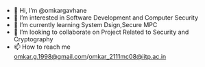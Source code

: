 - 👋 Hi, I’m @omkargavhane
- 👀 I’m interested in Software Development and Computer Security
- 🌱 I’m currently learning System Dsign,Secure MPC
- 💞️ I’m looking to collaborate on Project Related to Security and Cryptography
- 📫 How to reach me omkar.g.1998@gmail.com/omkar_2111mc08@iitp.ac.in

<!---
omkargavhane/omkargavhane is a ✨ special ✨ repository because its `README.md` (this file) appears on your GitHub profile.
You can click the Preview link to take a look at your changes.
--->
